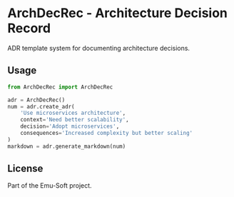 # ArchDecRec - Architecture Decision Record

ADR template system for documenting architecture decisions.

## Usage

```python
from ArchDecRec import ArchDecRec

adr = ArchDecRec()
num = adr.create_adr(
    'Use microservices architecture',
    context='Need better scalability',
    decision='Adopt microservices',
    consequences='Increased complexity but better scaling'
)
markdown = adr.generate_markdown(num)
```

## License

Part of the Emu-Soft project.
